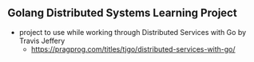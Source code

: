 ## Golang Distributed Systems Learning Project
- project to use while working through Distributed Services with Go by Travis Jeffery
  - https://pragprog.com/titles/tjgo/distributed-services-with-go/